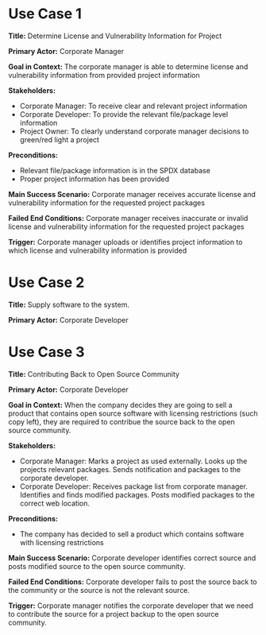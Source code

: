 # Use Case 1

**Title:**
Determine License and Vulnerability Information for Project

**Primary Actor:**
Corporate Manager

**Goal in Context:**
The corporate manager is able to determine license and vulnerability information from provided project information

**Stakeholders:**
* Corporate Manager: To receive clear and relevant project information
* Corporate Developer: To provide the relevant file/package level information
* Project Owner: To clearly understand corporate manager decisions to green/red light a project

**Preconditions:**
* Relevant file/package information is in the SPDX database
* Proper project information has been provided

**Main Success Scenario:**
Corporate manager receives accurate license and vulnerability information for the requested project packages

**Failed End Conditions:**
Corporate manager receives inaccurate or invalid license and vulnerability information for the requested project packages

**Trigger:**
Corporate manager uploads or identifies project information to which license and vulnerability information is provided


# Use Case 2

**Title:**
Supply software to the system.

**Primary Actor:**
Corporate Developer

# Use Case 3

**Title:**
Contributing Back to Open Source Community

**Primary Actor:**
Corporate Developer

**Goal in Context:**
When the company decides they are going to sell a product that contains open source software with licensing restrictions (such copy left), they are required to contribue the source back to the open source community.

**Stakeholders:**
* Corporate Manager: Marks a project as used externally.  Looks up the projects relevant packages.  Sends notification and packages to the corporate developer.
* Corporate Developer: Receives package list from corporate manager.  Identifies and finds modified packages.  Posts modified packages to the correct web location.

**Preconditions:**
* The company has decided to sell a product which contains software with licensing restrictions

**Main Success Scenario:**
Corporate developer identifies correct source and posts modified source to the open source community.

**Failed End Conditions:**
Corporate developer fails to post the source back to the community or the source is not the relevant source.

**Trigger:**
Corporate manager notifies the corporate developer that we need to contribute the source for a project backup to the open source community. 
